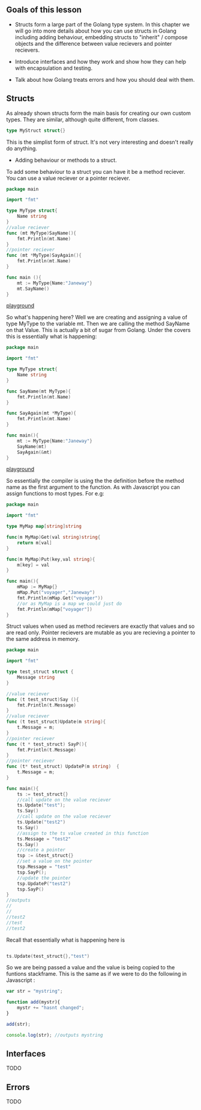 ## Goals of this lesson

- Structs form a large part of the Golang type system. In this chapter we will go into more details about how you can use structs in Golang
including adding behaviour, embedding structs to "inherit" / compose objects and the difference between value recievers and pointer recievers.

- Introduce interfaces and how they work and show how they can help with encapsulation and testing.

- Talk about how Golang treats errors and how you should deal with them.


## Structs

As already shown structs form the main basis for creating our own custom types. They are similar, although quite different, from classes.

```go 
type MyStruct struct{}
```
This is the simplist form of struct. It's not very interesting and doesn't really do anything.

- Adding behaviour or methods to a struct.

To add some behaviour to a struct you can have it be a method reciever. You can use a value reciever or a pointer reciever.

```go
package main 

import "fmt"

type MyType struct{
    Name string
}
//value reciever
func (mt MyType)SayName(){
    fmt.Println(mt.Name)
}
//pointer reciever
func (mt *MyType)SayAgain(){
    fmt.Println(mt.Name)
}

func main (){
    mt := MyType{Name:"Janeway"}
    mt.SayName()
}

```

[playground](https://play.golang.org/p/4rQH9jLY2j)

So what's happening here? Well we are creating and assigning a value of type MyType to the variable mt. 
Then we are calling the method SayName on that Value. This is actually a bit of sugar from Golang. 
Under the covers this is essentially what is happening:

```go 
package main

import "fmt"

type MyType struct{
    Name string
}

func SayName(mt MyType){
    fmt.Println(mt.Name)
}

func SayAgain(mt *MyType){
    fmt.Println(mt.Name)
}

func main(){
    mt := MyType{Name:"Janeway"}
    SayName(mt)
    SayAgain(&mt)
}

```
[playground](https://play.golang.org/p/p4qpZxSUDG)

So essentially the compiler is using the the definition before the method name as the first argument to the function.
As with Javascript you can assign functions to most types. For e.g:

```go 
package main 

import "fmt"

type MyMap map[string]string 

func(m MyMap)Get(val string)string{
    return m[val]
}

func(m MyMap)Put(key,val string){
    m[key] = val
}

func main(){
    mMap := MyMap{}
    mMap.Put("voyager","Janeway")
    fmt.Println(mMap.Get("voyager"))
    //or as MyMap is a map we could just do 
    fmt.Println(mMap["voyager"])
}

```
Struct values when used as method recievers are exactly that values and so are read only.
Pointer recievers are mutable as you are recieving a pointer to the same address in memory.

```go 
package main

import "fmt"

type test_struct struct {
	Message string
}

//value reciever
func (t test_struct)Say (){
	fmt.Println(t.Message)
}
//value reciever
func (t test_struct)Update(m string){
	t.Message = m;
}
//pointer reciever
func (t * test_struct) SayP(){
	fmt.Println(t.Message)
}
//pointer reciever
func (t* test_struct) UpdateP(m string)  {
	t.Message = m;
}

func main(){
    ts := test_struct{}
    //call update on the value reciever
    ts.Update("test");
    ts.Say()
    //call update on the value reciever
    ts.Update("test2")
    ts.Say()
    //assign to the ts value created in this function
    ts.Message = "test2"
    ts.Say()
    //create a pointer
    tsp := &test_struct{}
    //set a value on the pointer
    tsp.Message = "test"
    tsp.SayP();
    //update the pointer
    tsp.UpdateP("test2")
    tsp.SayP()
}
//outputs 
//
//
//test2
//test
//test2
```
Recall that essentially what is happening here is 

```go 

ts.Update(test_struct{},"test")

```
So we are being passed a value and the value is being copied to the funtions stackframe. 
This is the same as if we were to do the following in Javascript :

```Javascript
var str = "mystring";

function add(mystr){
    mystr += "hasnt changed";
}

add(str);

console.log(str); //outputs mystring

```
## Interfaces 
  TODO

## Errors 

 TODO 
